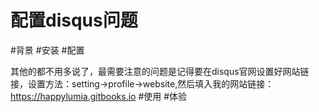 # 配置disqus问题

#背景
#安装
#配置

其他的都不用多说了，最需要注意的问题是记得要在disqus官网设置好网站链接，设置方法：setting->profile->website,然后填入我的网站链接：https://happylumia.gitbooks.io
#使用
#体验
